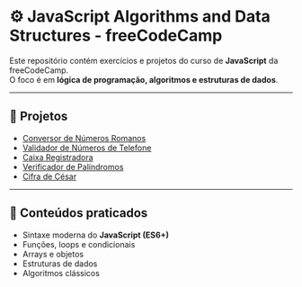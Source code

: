 # ⚙️ JavaScript Algorithms and Data Structures - freeCodeCamp

Este repositório contém exercícios e projetos do curso de **JavaScript** da freeCodeCamp.  
O foco é em **lógica de programação, algoritmos e estruturas de dados**.

---

## 📂 Projetos

- [Conversor de Números Romanos](./Project1)  
- [Validador de Números de Telefone](./Project2)  
- [Caixa Registradora](./Project3)  
- [Verificador de Palíndromos](./Project4)  
- [Cifra de César](./Project5)  

---

## 🚀 Conteúdos praticados
- Sintaxe moderna do **JavaScript (ES6+)**
- Funções, loops e condicionais
- Arrays e objetos
- Estruturas de dados
- Algoritmos clássicos
